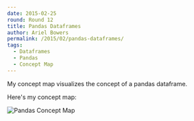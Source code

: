 ```yaml
---
date: 2015-02-25
round: Round 12
title: Pandas Dataframes
author: Ariel Bowers
permalink: /2015/02/pandas-dataframes/
tags:
  - Dataframes
  - Pandas
  - Concept Map
---
```

My concept map visualizes the concept of a pandas dataframe. 

Here's my concept map:

![Pandas Concept Map](http://i.imgur.com/X7wcpL7.jpg)
